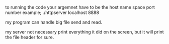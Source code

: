 to running the code your argemnet have to be the host name space port number
example; ./httpserver localhost 8888

my program can handle big file send and read.

my server not necessary print everything it did on the screen, but it will print the file header for sure.

